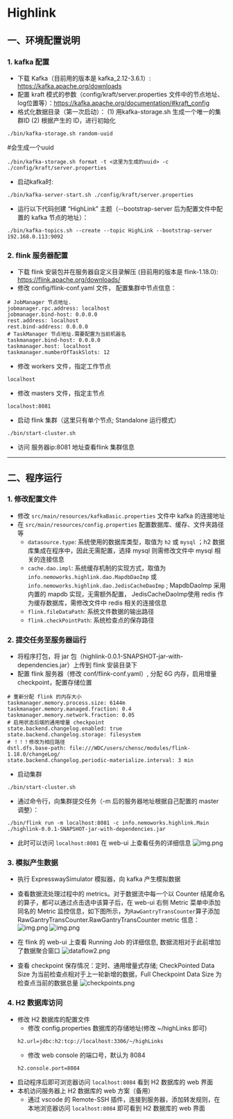 # Highlink

## 一、环境配置说明

### 1. kafka 配置
- 下载 Kafka（目前用的版本是 kafka_2.12-3.6.1）: https://kafka.apache.org/downloads
- 配置 kraft 模式的参数（config/kraft/server.properties 文件中的节点地址、log位置等）：https://kafka.apache.org/documentation/#kraft_config
- 格式化数据目录（第一次启动）： (1) 用kafka-storage.sh 生成一个唯一的集群ID (2) 根据产生的 ID，进行初始化
```
./bin/kafka-storage.sh random-uuid
```
 #会生成一个uuid
```
./bin/kafka-storage.sh format -t <这里为生成的uuid> -c ./config/kraft/server.properties
```
- 启动kafka时: 
```
./bin/kafka-server-start.sh ./config/kraft/server.properties
```
- 运行以下代码创建 “HighLink” 主题（--bootstrap-server 后为配置文件中配置的 kafka 节点的地址）：
```
./bin/kafka-topics.sh --create --topic HighLink --bootstrap-server 192.168.0.113:9092 
```

### 2. flink 服务器配置
- 下载 flink 安装包并在服务器自定义目录解压 (目前用的版本是 flink-1.18.0): https://flink.apache.org/downloads/
- 修改 config/flink-conf.yaml 文件， 配置集群中节点信息：
```
# JobManager 节点地址.
jobmanager.rpc.address: localhost
jobmanager.bind-host: 0.0.0.0
rest.address: localhost
rest.bind-address: 0.0.0.0
# TaskManager 节点地址.需要配置为当前机器名
taskmanager.bind-host: 0.0.0.0
taskmanager.host: localhost
taskmanager.numberOfTaskSlots: 12
```
- 修改 workers 文件，指定工作节点
```agsl
localhost
```
- 修改 masters 文件，指定主节点
```agsl
localhost:8081
```
- 启动 flink 集群（这里只有单个节点; Standalone 运行模式）
```
./bin/start-cluster.sh 
```
- 访问 服务器ip:8081 地址查看flink 集群信息

------





## 二、程序运行
### 1. 修改配置文件

* 修改 `src/main/resources/kafkaBasic.properties` 文件中 kafka 的连接地址
* 在 `src/main/resources/config.properties` 配置数据库、缓存、文件夹路径等
  * `datasource.type`:  系统使用的数据库类型，取值为 `h2` 或 `mysql` ；h2 数据库集成在程序中，因此无需配置，选择 mysql 则需修改文件中 mysql 相关的连接信息
  * `cache.dao.impl`: 系统缓存机制的实现方式，取值为 `info.nemoworks.highlink.dao.MapdbDaoImp` 或 `info.nemoworks.highlink.dao.JedisCacheDaoImp` ; MapdbDaoImp 采用内置的 mapdb 实现，无需额外配置， JedisCacheDaoImp使用 redis 作为缓存数据库，需修改文件中 redis 相关的连接信息
  * `flink.fileDataPath`: 系统文件数据的输出路径
  * `flink.checkPointPath`:  系统检查点的保存路径

### 2. 提交任务至服务器运行

- 将程序打包，将 jar 包（highlink-0.0.1-SNAPSHOT-jar-with-dependencies.jar）上传到 flink 安装目录下
- 配置 flink 服务器（修改 conf/flink-conf.yaml）, 分配 6G 内存，启用增量 checkpoint，配置存储位置
```agsl
# 重新分配 flink 的内存大小
taskmanager.memory.process.size: 6144m
taskmanager.memory.managed.fraction: 0.4
taskmanager.memory.network.fraction: 0.05
# 启用状态后端的通用增量 checkpoint
state.backend.changelog.enabled: true
state.backend.changelog.storage: filesystem
# ！！！修改为相应路径
dstl.dfs.base-path: file:///WDC/users/chensc/modules/flink-1.18.0/changeLog/
state.backend.changelog.periodic-materialize.interval: 3 min
```
- 启动集群
```
./bin/start-cluster.sh
```
- 通过命令行，向集群提交任务（-m 后的服务器地址根据自己配置的 master 调整）：
```
./bin/flink run -m localhost:8081 -c info.nemoworks.highlink.Main ./highlink-0.0.1-SNAPSHOT-jar-with-dependencies.jar
```
- 此时可以访问 `localhost:8081` 在 web-ui 上查看任务的详细信息 
  ![img.png](src/main/resources/static/runningJob.png)



### 3. 模拟产生数据

* 执行 ExpresswaySimulator 模拟器，向 kafka 产生模拟数据

- 查看数据流处理过程中的 metrics。对于数据流中每一个以 Counter 结尾命名的算子，都可以通过点击选中该算子后，在 web-ui 右侧 Metric 菜单中添加同名的 Metric 监控信息，如下图所示，为`RawGantryTransCounter`算子添加 RawGantryTransCounter.RawGantryTransCounter metric 信息：
  ![img.png](src/main/resources/static/counterMetrics.png)
  ![img.png](src/main/resources/static/counterMetrics2.png)

- 在 flink 的 web-ui 上查看 Running Job 的详细信息, 数据流相对于此前增加了数据聚合窗口
  ![dataflow2.png](src%2Fmain%2Fresources%2Fstatic%2Fdataflow2.png)

- 查看 checkpoint 保存情况：定时、通用增量式存储; CheckPointed Data Size 为当前检查点相对于上一轮新增的数据，Full Checkpoint Data Size 为检查点当前的数据总量
  ![checkpoints.png](src%2Fmain%2Fresources%2Fstatic%2Fcheckpoints.png)


### 4. H2 数据库访问

- 修改 H2 数据库的配置文件
  - 修改 config.properties 数据库的存储地址(修改 ~/highLinks 即可)
  ```shell
  h2.url=jdbc:h2:tcp://localhost:3306/~/highLinks
  ```
  - 修改 web console 的端口号，默认为 8084
  ```shell
  h2.console.port=8084
  ```
- 启动程序后即可浏览器访问 `localhost:8084` 看到 H2 数据库的 web 界面
- 本机访问服务器上 H2 数据库的 web 方案（备用）
  - 通过 vscode 的 Remote-SSH 插件，连接到服务器，添加转发规则，在本地浏览器访问 `localhost:8084` 即可看到 H2 数据库的 web 界面